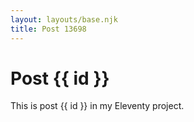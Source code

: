 ```yaml
---
layout: layouts/base.njk
title: Post 13698
---
```


# Post {{ id }}

This is post {{ id }} in my Eleventy project.
